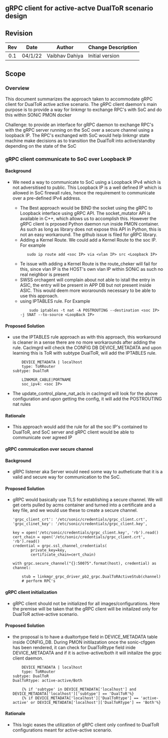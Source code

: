 ## gRPC client for active-actve DualToR scenario design

## Revision

| Rev | Date     | Author          | Change Description |
|:---:|:--------:|:---------------:|--------------------|
| 0.1 | 04/1/22 | Vaibhav Dahiya  | Initial version    |

## Scope

### Overview

This document summarizes the approach taken to accommodate gRPC client
for DualToR active active scenario. The gRPC client daemon's
main purpose is to provide a way for linkmgr to exchange RPC's with SoC
and do this within SONiC PMON docker


Challenge: to provide an interface for gRPC daemon to exchange RPC's with the gRPC server running on the SoC
           over a secure channel using a loopback IP. The RPC's exchanged with SoC
           would help linkmgr state machine make decisions as to transition the DualToR
           into active/standby depending on the state of the SoC 


### gRPC client communicate to SoC over Loopback IP

#### Background

- We need a way to communicate to SoC using a Loopback IPv4 which is not adversitised to public. This Loopback IP is a well defined IP which is allowed in SoC firewall rules, hence
the requirement to communicate over a pre-defined IPv4 address. 

  - The Best approach would be BIND the socket using the gRPC to Loopback interface using gRPC API. The socket_mutator API is available in C++, which allows us to accomplish this. However the gRPC client is prposed Python daemon run inside PMON container. As such as long as library does not expose this API in Python, this is not an easy workaround. The github issue is filed for gRPC library.
  - Adding a Kernel Route. We could add a Kernel Route to the soc IP. For example
    ```
       sudo ip route add <soc IP> via <vlan IP> src <Loopback IP>
    ```
  - Te issue with adding a Kernel Route is the route_cheker will fail for this, since vlan IP is the HOST's own vlan IP within SONiC as such no real neighbor is present
  - SWSS orchagent will complain about not able to istall the entry in ASIC, the entry will be present in APP DB but not present inside ASIC. This would deem more worarounds necessary to be able to use this approach.
  - using IPTABLES rule. For Example
    ```
        sudo iptables -t nat -A POSTROUTING --destination <soc IP> -j SNAT --to-source <LoopBack IP>
    ```

#### Proposed Solution

- use the IPTABLES rule approach as with this approach, this workaround is cleaner in a sense there are no more workarounds after adding the rule. Caclmgrd will check the CONFIG DB DEVICE_METADATA and upon learning this is ToR with subtype DualToR, will add the IPTABLES rule.
    ```
        DEVICE_METADATA | localhost
        type: ToRRouter
	subtype: DualToR 
    ```
    ```
        LINKMGR_CABLE|PORTNAME
        soc_ipv4: <soc IP>
    ```
- The update_control_plane_nat_acls in caclmgrd will look for the above configuration and upon getting the config, it will add the POSTROUTING nat rules

#### Rationale


  - This approach would add the rule for all the soc IP's contained to DualToR, and SoC server and gRPC client would be able to communicate over agreed IP 

#### gRPC commuication over secure channel

#### Background
  
- gRPC listener aka Server would need some way to autheticate that it is a valid and secure way for communication to the SoC.
  
#### Proposed Solution

- gRPC would basically use TLS for establishing a secure channel. We will get certs pulled by acms container and turned into a certificate and a key file, and we would use these to create a secure channel.

    ```
    'grpc_client_crt': '/etc/sonic/credentials/grpc_client.crt',
    'grpc_clinet_key': '/etc/sonic/credentials/grpc_client.key', 
    ```

    ```
    key = open('/etc/sonic/credentials/grpc_client.key', 'rb').read()
    cert_chain = open('/etc/sonic/credentials/grpc_client.crt', 'rb').read()
    credential = grpc.ssl_channel_credentials(
            private_key=key,
            certificate_chain=cert_chain)

    with grpc.secure_channel("{}:50075".format(host), credential) as channel:
        
        stub = linkmgr_grpc_driver_pb2_grpc.DualToRActiveStub(channel)
        # perform RPC's
    ```
#### gRPC client initialization

- gRPC client should not be initialized for all images/configurations. Here the premise will be taken that the gRPC client will be initailzed only for DualToR active-active scenario.

#### Proposed Solution
- the proposal is to have a dualtortype field in DEVICE_METADATA table inside CONFIG_DB. During PMON initilazation once the sonic-cfggen has been rendered, it can check for DualToRtype field inide DEVICE_METADATA and if it is active-active/both it will initailze the grpc client daemon. 
    ```
        DEVICE_METADATA | localhost
        type: ToRRouter
	subtype: DualToR 
	DualToRtype: active-active/Both
    ```

    ```
        {% if 'subtype' in DEVICE_METADATA['localhost'] and DEVICE_METADATA['localhost']['subtype'] == 'DualToR'%}
        {% if DEVICE_METADATA['localhost']['DualToRtype'] == 'active-active' or DEVICE_METADATA['localhost']['DualToRtype'] == 'Both'%}
    ```

#### Rationale
- This logic eases the utilization of gRPC client only confined to DualToR configurations meant for active-active scenario.


